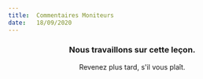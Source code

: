 ```yaml
---
title:  Commentaires Moniteurs
date:   18/09/2020
---
```


### <center>Nous travaillons sur cette leçon.</center>
<center>Revenez plus tard, s'il vous plaît.</center>